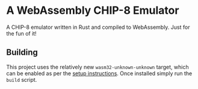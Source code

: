 # A WebAssembly CHIP-8 Emulator

A CHIP-8 emulator written in Rust and compiled to WebAssembly. Just for the fun of it!

## Building

This project uses the relatively new `wasm32-unknown-unknown` target, which can be enabled as per the [setup instructions](https://www.hellorust.com/setup/wasm-target/). Once installed simply run the `build` script.
